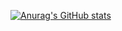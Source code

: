 [![Anurag's GitHub stats](https://github-readme-stats.vercel.app/api?username=PriviteraGabriele)](https://github.com/anuraghazra/github-readme-stats)
